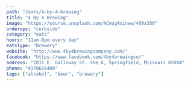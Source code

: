```yaml
---
path: "/eats/4-by-4-brewing"
title: "4 By 4 Brewing"
image: "https://source.unsplash.com/NCmog4xinew/400x300"
orderops: "curbside"
category: "eats"
hours: "11am-8pm every day"
eatsType: "Brewery"
website: "http://www.4by4brewingcompany.com/"
facebook: "https://www.facebook.com/4by4brewingco/"
address: "2811 E. Galloway St. Ste A, Springfield, Missouri 65804"
phone: "4178616400"
tags: ["alcohol", "beer", "brewery"]
---
```

